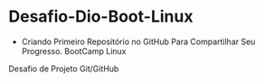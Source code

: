 # Desafio-Dio-Boot-Linux
* Criando  Primeiro Repositório no GitHub Para Compartilhar Seu Progresso. BootCamp Linux

 Desafio de Projeto Git/GitHub
